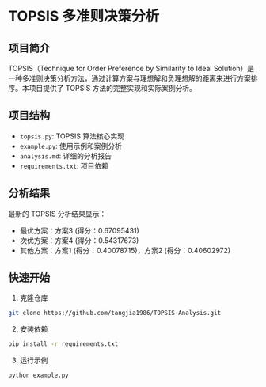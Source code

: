 # TOPSIS 多准则决策分析

## 项目简介
TOPSIS（Technique for Order Preference by Similarity to Ideal Solution）是一种多准则决策分析方法，通过计算方案与理想解和负理想解的距离来进行方案排序。本项目提供了 TOPSIS 方法的完整实现和实际案例分析。

## 项目结构
- `topsis.py`: TOPSIS 算法核心实现
- `example.py`: 使用示例和案例分析
- `analysis.md`: 详细的分析报告
- `requirements.txt`: 项目依赖

## 分析结果
最新的 TOPSIS 分析结果显示：
- 最优方案：方案3 (得分：0.67095431)
- 次优方案：方案4 (得分：0.54317673)
- 其他方案：方案1 (得分：0.40078715)，方案2 (得分：0.40602972)

## 快速开始
1. 克隆仓库
```bash
git clone https://github.com/tangjia1986/TOPSIS-Analysis.git
```

2. 安装依赖
```bash
pip install -r requirements.txt
```

3. 运行示例
```bash
python example.py
```
